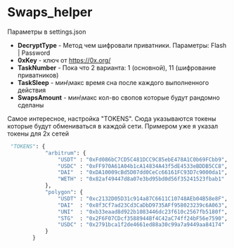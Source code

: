 # Swaps_helper
Параметры в settings.json

- **DecryptType** - Метод чем шифровали приватники. Параметры: Flash | Password
- **0xKey** - ключ от https://0x.org/
- **TaskNumber** - Пока что 2 варианта: 1 (основной), 11 (шифрование приватников)
- **TaskSleep** - мин\макс время сна после каждого выполненного действия
- **SwapsAmount** - мин\макс кол-во свопов которые будут рандомно сделаны

Самое интересное, настройка "TOKENS". Сюда указываются токены которые будут обмениваться в каждой сети. Примером уже я указал токены для 2х сетей
~~~python
 "TOKENS": {
            "arbitrum": {
                "USDT" : "0xFd086bC7CD5C481DCC9C85ebE478A1C0b69FCbb9",
                "USDC" : "0xFF970A61A04b1cA14834A43f5dE4533eBDDB5CC8",
                "DAI"  : "0xDA10009cBd5D07dd0CeCc66161FC93D7c9000da1",
                "WETH" : "0x82af49447d8a07e3bd95bd0d56f35241523fbab1"
            },
            "polygon": {
                "USDT" : "0xc2132D05D31c914a87C6611C10748AEb04B58e8F",
                "DAI"  : "0x8f3Cf7ad23Cd3CaDbD9735AFf958023239c6A063",
                "UNI"  : "0xb33eaad8d922b1083446dc23f610c2567fb5180f",
                "STG"  : "0x2F6F07CDcf3588944Bf4C42aC74ff24bF56e7590",
                "USDC" : "0x2791bca1f2de4661ed88a30c99a7a9449aa84174"
            }
        }

~~~
